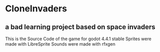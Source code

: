 # CloneInvaders
## a bad learning project based on space invaders

This is the Source Code of the game for godot 4.4.1 stable
Sprites were made with LibreSprite
Sounds were made with rfxgen
